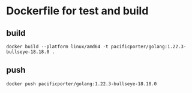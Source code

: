 # Dockerfile for test and build

## build

```
docker build --platform linux/amd64 -t pacificporter/golang:1.22.3-bullseye-18.18.0 .
```

## push

```
docker push pacificporter/golang:1.22.3-bullseye-18.18.0
```

